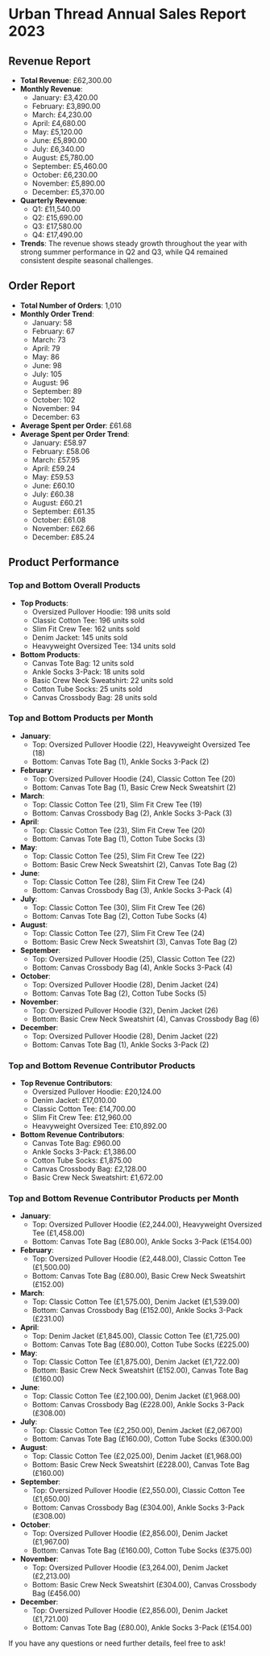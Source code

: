 # Urban Thread Annual Sales Report 2023

## Revenue Report
- **Total Revenue**: £62,300.00
- **Monthly Revenue**:
  - January: £3,420.00
  - February: £3,890.00
  - March: £4,230.00
  - April: £4,680.00
  - May: £5,120.00
  - June: £5,890.00
  - July: £6,340.00
  - August: £5,780.00
  - September: £5,460.00
  - October: £6,230.00
  - November: £5,890.00
  - December: £5,370.00
- **Quarterly Revenue**:
  - Q1: £11,540.00
  - Q2: £15,690.00
  - Q3: £17,580.00
  - Q4: £17,490.00
- **Trends**: The revenue shows steady growth throughout the year with strong summer performance in Q2 and Q3, while Q4 remained consistent despite seasonal challenges.

## Order Report
- **Total Number of Orders**: 1,010
- **Monthly Order Trend**:
  - January: 58
  - February: 67
  - March: 73
  - April: 79
  - May: 86
  - June: 98
  - July: 105
  - August: 96
  - September: 89
  - October: 102
  - November: 94
  - December: 63
- **Average Spent per Order**: £61.68
- **Average Spent per Order Trend**:
  - January: £58.97
  - February: £58.06
  - March: £57.95
  - April: £59.24
  - May: £59.53
  - June: £60.10
  - July: £60.38
  - August: £60.21
  - September: £61.35
  - October: £61.08
  - November: £62.66
  - December: £85.24

## Product Performance
### Top and Bottom Overall Products
- **Top Products**:
  - Oversized Pullover Hoodie: 198 units sold
  - Classic Cotton Tee: 196 units sold
  - Slim Fit Crew Tee: 162 units sold
  - Denim Jacket: 145 units sold
  - Heavyweight Oversized Tee: 134 units sold
- **Bottom Products**:
  - Canvas Tote Bag: 12 units sold
  - Ankle Socks 3-Pack: 18 units sold
  - Basic Crew Neck Sweatshirt: 22 units sold
  - Cotton Tube Socks: 25 units sold
  - Canvas Crossbody Bag: 28 units sold

### Top and Bottom Products per Month
- **January**:
  - Top: Oversized Pullover Hoodie (22), Heavyweight Oversized Tee (18)
  - Bottom: Canvas Tote Bag (1), Ankle Socks 3-Pack (2)
- **February**:
  - Top: Oversized Pullover Hoodie (24), Classic Cotton Tee (20)
  - Bottom: Canvas Tote Bag (1), Basic Crew Neck Sweatshirt (2)
- **March**:
  - Top: Classic Cotton Tee (21), Slim Fit Crew Tee (19)
  - Bottom: Canvas Crossbody Bag (2), Ankle Socks 3-Pack (3)
- **April**:
  - Top: Classic Cotton Tee (23), Slim Fit Crew Tee (20)
  - Bottom: Canvas Tote Bag (1), Cotton Tube Socks (3)
- **May**:
  - Top: Classic Cotton Tee (25), Slim Fit Crew Tee (22)
  - Bottom: Basic Crew Neck Sweatshirt (2), Canvas Tote Bag (2)
- **June**:
  - Top: Classic Cotton Tee (28), Slim Fit Crew Tee (24)
  - Bottom: Canvas Crossbody Bag (3), Ankle Socks 3-Pack (4)
- **July**:
  - Top: Classic Cotton Tee (30), Slim Fit Crew Tee (26)
  - Bottom: Canvas Tote Bag (2), Cotton Tube Socks (4)
- **August**:
  - Top: Classic Cotton Tee (27), Slim Fit Crew Tee (24)
  - Bottom: Basic Crew Neck Sweatshirt (3), Canvas Tote Bag (2)
- **September**:
  - Top: Oversized Pullover Hoodie (25), Classic Cotton Tee (22)
  - Bottom: Canvas Crossbody Bag (4), Ankle Socks 3-Pack (4)
- **October**:
  - Top: Oversized Pullover Hoodie (28), Denim Jacket (24)
  - Bottom: Canvas Tote Bag (2), Cotton Tube Socks (5)
- **November**:
  - Top: Oversized Pullover Hoodie (32), Denim Jacket (26)
  - Bottom: Basic Crew Neck Sweatshirt (4), Canvas Crossbody Bag (6)
- **December**:
  - Top: Oversized Pullover Hoodie (28), Denim Jacket (22)
  - Bottom: Canvas Tote Bag (1), Ankle Socks 3-Pack (2)

### Top and Bottom Revenue Contributor Products
- **Top Revenue Contributors**:
  - Oversized Pullover Hoodie: £20,124.00
  - Denim Jacket: £17,010.00
  - Classic Cotton Tee: £14,700.00
  - Slim Fit Crew Tee: £12,960.00
  - Heavyweight Oversized Tee: £10,892.00
- **Bottom Revenue Contributors**:
  - Canvas Tote Bag: £960.00
  - Ankle Socks 3-Pack: £1,386.00
  - Cotton Tube Socks: £1,875.00
  - Canvas Crossbody Bag: £2,128.00
  - Basic Crew Neck Sweatshirt: £1,672.00

### Top and Bottom Revenue Contributor Products per Month
- **January**:
  - Top: Oversized Pullover Hoodie (£2,244.00), Heavyweight Oversized Tee (£1,458.00)
  - Bottom: Canvas Tote Bag (£80.00), Ankle Socks 3-Pack (£154.00)
- **February**:
  - Top: Oversized Pullover Hoodie (£2,448.00), Classic Cotton Tee (£1,500.00)
  - Bottom: Canvas Tote Bag (£80.00), Basic Crew Neck Sweatshirt (£152.00)
- **March**:
  - Top: Classic Cotton Tee (£1,575.00), Denim Jacket (£1,539.00)
  - Bottom: Canvas Crossbody Bag (£152.00), Ankle Socks 3-Pack (£231.00)
- **April**:
  - Top: Denim Jacket (£1,845.00), Classic Cotton Tee (£1,725.00)
  - Bottom: Canvas Tote Bag (£80.00), Cotton Tube Socks (£225.00)
- **May**:
  - Top: Classic Cotton Tee (£1,875.00), Denim Jacket (£1,722.00)
  - Bottom: Basic Crew Neck Sweatshirt (£152.00), Canvas Tote Bag (£160.00)
- **June**:
  - Top: Classic Cotton Tee (£2,100.00), Denim Jacket (£1,968.00)
  - Bottom: Canvas Crossbody Bag (£228.00), Ankle Socks 3-Pack (£308.00)
- **July**:
  - Top: Classic Cotton Tee (£2,250.00), Denim Jacket (£2,067.00)
  - Bottom: Canvas Tote Bag (£160.00), Cotton Tube Socks (£300.00)
- **August**:
  - Top: Classic Cotton Tee (£2,025.00), Denim Jacket (£1,968.00)
  - Bottom: Basic Crew Neck Sweatshirt (£228.00), Canvas Tote Bag (£160.00)
- **September**:
  - Top: Oversized Pullover Hoodie (£2,550.00), Classic Cotton Tee (£1,650.00)
  - Bottom: Canvas Crossbody Bag (£304.00), Ankle Socks 3-Pack (£308.00)
- **October**:
  - Top: Oversized Pullover Hoodie (£2,856.00), Denim Jacket (£1,967.00)
  - Bottom: Canvas Tote Bag (£160.00), Cotton Tube Socks (£375.00)
- **November**:
  - Top: Oversized Pullover Hoodie (£3,264.00), Denim Jacket (£2,213.00)
  - Bottom: Basic Crew Neck Sweatshirt (£304.00), Canvas Crossbody Bag (£456.00)
- **December**:
  - Top: Oversized Pullover Hoodie (£2,856.00), Denim Jacket (£1,721.00)
  - Bottom: Canvas Tote Bag (£80.00), Ankle Socks 3-Pack (£154.00)

If you have any questions or need further details, feel free to ask! 